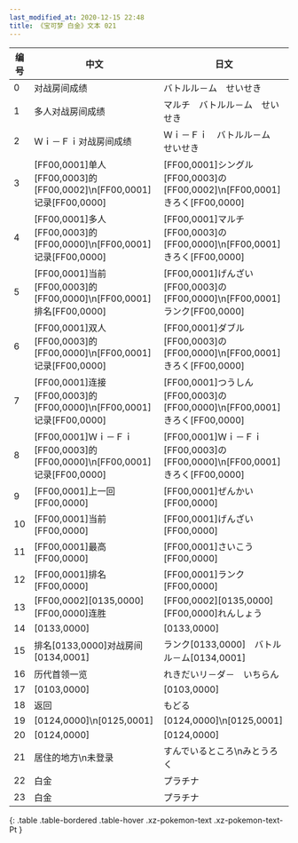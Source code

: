 ```yaml
---
last_modified_at: 2020-12-15 22:48
title: 《宝可梦 白金》文本 021
---
```

| 编号 | 中文 | 日文 |
| ---- | ---- | ---- |
| 0 | 对战房间成绩 | バトルル－ム　せいせき |
| 1 | 多人对战房间成绩 | マルチ　バトルル－ム　せいせき |
| 2 | Ｗｉ－Ｆｉ对战房间成绩 | Ｗｉ－Ｆｉ　バトルル－ム　せいせき |
| 3 | [FF00,0001]单人[FF00,0003]的[FF00,0002]\n[FF00,0001]记录[FF00,0000] | [FF00,0001]シングル[FF00,0003]の[FF00,0002]\n[FF00,0001]きろく[FF00,0000] |
| 4 | [FF00,0001]多人[FF00,0003]的[FF00,0000]\n[FF00,0001]记录[FF00,0000] | [FF00,0001]マルチ[FF00,0003]の[FF00,0000]\n[FF00,0001]きろく[FF00,0000] |
| 5 | [FF00,0001]当前[FF00,0003]的[FF00,0000]\n[FF00,0001]排名[FF00,0000] | [FF00,0001]げんざい[FF00,0003]の[FF00,0000]\n[FF00,0001]ランク[FF00,0000] |
| 6 | [FF00,0001]双人[FF00,0003]的[FF00,0000]\n[FF00,0001]记录[FF00,0000] | [FF00,0001]ダブル[FF00,0003]の[FF00,0000]\n[FF00,0001]きろく[FF00,0000] |
| 7 | [FF00,0001]连接[FF00,0003]的[FF00,0000]\n[FF00,0001]记录[FF00,0000] | [FF00,0001]つうしん[FF00,0003]の[FF00,0000]\n[FF00,0001]きろく[FF00,0000] |
| 8 | [FF00,0001]Ｗｉ－Ｆｉ[FF00,0003]的[FF00,0000]\n[FF00,0001]记录[FF00,0000] | [FF00,0001]Ｗｉ－Ｆｉ[FF00,0003]の[FF00,0000]\n[FF00,0001]きろく[FF00,0000] |
| 9 | [FF00,0001]上一回[FF00,0000] | [FF00,0001]ぜんかい[FF00,0000] |
| 10 | [FF00,0001]当前[FF00,0000] | [FF00,0001]げんざい[FF00,0000] |
| 11 | [FF00,0001]最高[FF00,0000] | [FF00,0001]さいこう[FF00,0000] |
| 12 | [FF00,0001]排名[FF00,0000] | [FF00,0001]ランク[FF00,0000] |
| 13 | [FF00,0002][0135,0000][FF00,0000]连胜 | [FF00,0002][0135,0000][FF00,0000]れんしょう |
| 14 | [0133,0000] | [0133,0000] |
| 15 | 排名[0133,0000]对战房间[0134,0001] | ランク[0133,0000]　バトルル－ム[0134,0001] |
| 16 | 历代首领一览 | れきだいリ－ダ－　いちらん |
| 17 | [0103,0000] | [0103,0000] |
| 18 | 返回 | もどる |
| 19 | [0124,0000]\n[0125,0001] | [0124,0000]\n[0125,0001] |
| 20 | [0124,0000] | [0124,0000] |
| 21 | 居住的地方\n未登录 | すんでいるところ\nみとうろく |
| 22 | 白金 | プラチナ |
| 23 | 白金 | プラチナ |
{: .table .table-bordered .table-hover .xz-pokemon-text .xz-pokemon-text-Pt }